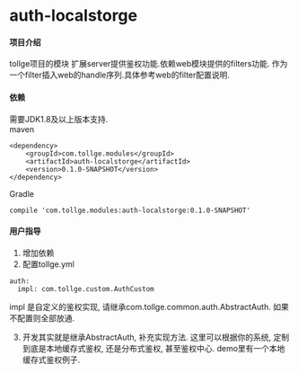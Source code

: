 # auth-localstorge

#### 项目介绍
tollge项目的模块
扩展server提供鉴权功能.依赖web模块提供的filters功能.
作为一个filter插入web的handle序列.具体参考web的filter配置说明.

#### 依赖

需要JDK1.8及以上版本支持.   
maven
```
<dependency>
    <groupId>com.tollge.modules</groupId>
    <artifactId>auth-localstorge</artifactId>
    <version>0.1.0-SNAPSHOT</version>
</dependency>
```
Gradle
```
compile 'com.tollge.modules:auth-localstorge:0.1.0-SNAPSHOT'
```

#### 用户指导

1. 增加依赖
2. 配置tollge.yml
```
auth:
  impl: com.tollge.custom.AuthCustom
```
impl 是自定义的鉴权实现, 请继承com.tollge.common.auth.AbstractAuth.  如果不配置则全部放通.


3. 开发其实就是继承AbstractAuth, 补充实现方法. 这里可以根据你的系统, 定制到底是本地缓存式鉴权, 还是分布式鉴权, 甚至鉴权中心.
demo里有一个本地缓存式鉴权例子.


